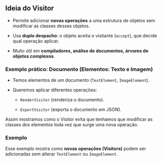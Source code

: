 ## Ideia do Visitor

- Permite adicionar **novas operações** a uma estrutura de objetos sem modificar as classes desses objetos.

- Usa **duplo despacho**: o objeto aceita o visitante (`accept`), que decide qual operação aplicar.

- Muito útil em **compiladores, análise de documentos, árvores de objetos complexos**.

### Exemplo prático: Documento (Elementos: Texto e Imagem)

- Temos elementos de um documento (`TextElement`, `ImageElement`).

- Queremos aplicar diferentes operações:

  - `RenderVisitor` (renderiza o documento).

  - `ExportVisitor` (exporta o documento em JSON).

Assim mostramos como o Visitor evita que tenhamos que modificar as classes dos elementos toda vez que surge uma nova operação.

### Exemplo
Esse exemplo mostra como **novas operações (Visitors)** podem ser adicionadas sem alterar `TextElement` ou `ImageElement`.